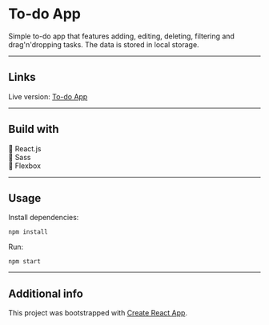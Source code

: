 # To-do App

Simple to-do app that features adding, editing, deleting, filtering and drag'n'dropping tasks. The data is stored in local storage.

---

## Links

Live version: [To-do App](https://anngladz.github.io/to-do/)

---

## Build with

:small_blue_diamond: React.js  
:small_blue_diamond: Sass  
:small_blue_diamond: Flexbox

---

## Usage

Install dependencies:

```
npm install
```

Run:

```
npm start
```

---

## Additional info

This project was bootstrapped with [Create React App](https://github.com/facebook/create-react-app).
